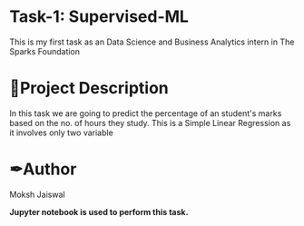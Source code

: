 # Task-1: Supervised-ML
This is my first task as an Data Science and Business Analytics intern in The Sparks Foundation 

# 📝Project Description
In this task we are going to predict the percentage of an student's marks based on the no. of hours they study. This is a Simple Linear Regression as it involves only two variable

# ✒Author
Moksh Jaiswal

**Jupyter notebook is used to perform this task.**
